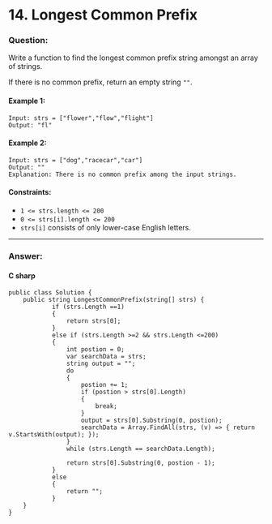# 14. Longest Common Prefix

### Question:


Write a function to find the longest common prefix string amongst an array of strings.

If there is no common prefix, return an empty string `""`.
#### Example 1:
```
Input: strs = ["flower","flow","flight"]
Output: "fl"
```
#### Example 2:
```
Input: strs = ["dog","racecar","car"]
Output: ""
Explanation: There is no common prefix among the input strings.
```

#### Constraints:
* `1 <= strs.length <= 200`
* `0 <= strs[i].length <= 200`
* `strs[i]` consists of only lower-case English letters.

----
### Answer:
#### C sharp
```
public class Solution {
    public string LongestCommonPrefix(string[] strs) {
            if (strs.Length ==1)
            {
                return strs[0];
            }
            else if (strs.Length >=2 && strs.Length <=200)
            {
                int postion = 0;
                var searchData = strs;
                string output = "";
                do
                {
                    postion += 1;
                    if (postion > strs[0].Length)
                    {
                        break;
                    }
                    output = strs[0].Substring(0, postion);
                    searchData = Array.FindAll(strs, (v) => { return v.StartsWith(output); });
                }
                while (strs.Length == searchData.Length);

                return strs[0].Substring(0, postion - 1);
            }
            else
            {
                return "";
            }
    }
}
```
